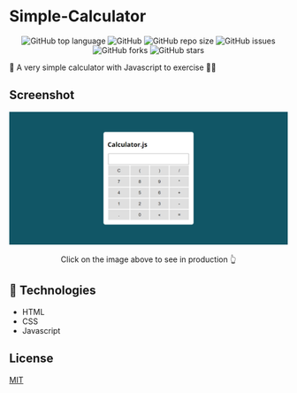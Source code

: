 # Simple-Calculator

<div align="center">

![GitHub top language](https://img.shields.io/github/languages/top/KaiqueMCR/Simple-Calculator?color=%23f06529)
![GitHub](https://img.shields.io/github/license/KaiqueMCR/Simple-Calculator)
![GitHub repo size](https://img.shields.io/github/repo-size/KaiqueMCR/Simple-Calculator)
![GitHub issues](https://img.shields.io/github/issues/KaiqueMCR/Simple-Calculator)
![GitHub forks](https://img.shields.io/github/forks/KaiqueMCR/Simple-Calculator)
![GitHub stars](https://img.shields.io/github/stars/KaiqueMCR/Simple-Calculator)

</div>

🚀 A very simple calculator with Javascript to exercise 💪🏻

## Screenshot

[<img src="/.github/screenshot.png" />](https://kaiquemcr.github.io/Simple-Calculator/)

<p align="center">Click on the image above to see in production 👆</p>

## 👾 Technologies

- HTML
- CSS
- Javascript

## License

[MIT](./LICENSE.md)

